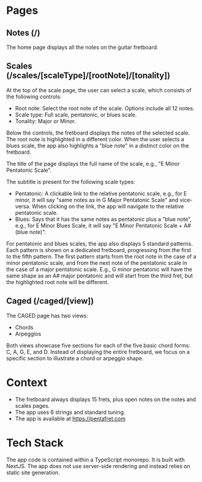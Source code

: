 # Pages

## Notes (/)

The home page displays all the notes on the guitar fretboard.

## Scales (/scales/[scaleType]/[rootNote]/[tonality])

At the top of the scale page, the user can select a scale, which consists of the following controls:
* Root note: Select the root note of the scale. Options include all 12 notes.
* Scale type: Full scale, pentatonic, or blues scale.
* Tonality: Major or Minor.

Below the controls, the fretboard displays the notes of the selected scale. The root note is highlighted in a different color. When the user selects a blues scale, the app also highlights a "blue note" in a distinct color on the fretboard.

The title of the page displays the full name of the scale, e.g., "E Minor Pentatonic Scale".

The subtitle is present for the following scale types:
* Pentatonic: A clickable link to the relative pentatonic scale, e.g., for E minor, it will say "same notes as in G Major Pentatonic Scale" and vice-versa. When clicking on the link, the app will navigate to the relative pentatonic scale.
* Blues: Says that it has the same notes as pentatonic plus a "blue note", e.g., for E Minor Blues Scale, it will say "E Minor Pentatonic Scale + A# (blue note)".

For pentatonic and blues scales, the app also displays 5 standard patterns. Each pattern is shown on a dedicated fretboard, progressing from the first to the fifth pattern. The first pattern starts from the root note in the case of a minor pentatonic scale, and from the next note of the pentatonic scale in the case of a major pentatonic scale. E.g., G minor pentatonic will have the same shape as an A# major pentatonic and will start from the third fret, but the highlighted root note will be different.

## Caged (/caged/[view])

The CAGED page has two views:
* Chords
* Arpeggios

Both views showcase five sections for each of the five basic chord forms: C, A, G, E, and D. Instead of displaying the entire fretboard, we focus on a specific section to illustrate a chord or arpeggio shape.

# Context

* The fretboard always displays 15 frets, plus open notes on the notes and scales pages.
* The app uses 6 strings and standard tuning.
* The app is available at https://pentafret.com

# Tech Stack

The app code is contained within a TypeScript monorepo. It is built with NextJS. The app does not use server-side rendering and instead relies on static site generation.

